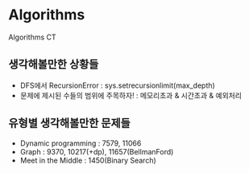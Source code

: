 # Algorithms
Algorithms CT

## 생각해볼만한 상황들

- DFS에서 RecursionError : sys.setrecursionlimit(max_depth)
- 문제에 제시된 수들의 범위에 주목하자! : 메모리초과 & 시간초과 & 예외처리

## 유형별 생각해볼만한 문제들

- Dynamic programming : 7579, 11066
- Graph : 9370, 10217(+dp), 11657(BellmanFord)
- Meet in the Middle : 1450(Binary Search)